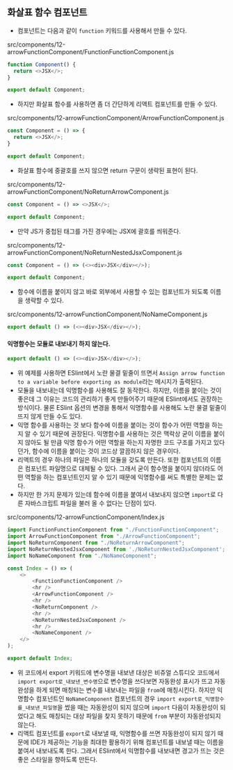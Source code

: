 ## 화살표 함수 컴포넌트
- 컴포넌트는 다음과 같이 `function` 키워드를 사용해서 만들 수 있다.

src/components/12-arrowFunctionComponent/FunctionFunctionComponent.js
```js
function Component() {
  return <>JSX</>;
}

export default Component;
```
- 하지만 화살표 함수를 사용하면 좀 더 간단하게 리액트 컴포넌트를 만들 수 있다.

src/components/12-arrowFunctionComponent/ArrowFunctionComponent.js
```js
const Component = () => {
  return <>JSX</>;
}

export default Component;
```
- 화살표 함수에 중괄호를 쓰지 않으면 return 구문이 생략된 표현이 된다.

src/components/12-arrowFunctionComponent/NoReturnArrowComponent.js
```js
const Component = () => <>JSX</>;

export default Component;
```
- 만약 JS가 중첩된 태그를 가진 경우에는 JSX에 괄호를 씌워준다.

src/components/12-arrowFunctionComponent/NoReturnNestedJsxComponent.js
```js
const Component = () => (<><div>JSX</div></>);

export default Component;
```
- 함수에 이름을 붙이지 않고 바로 외부에서 사용할 수 있는 컴포넌트가 되도록 이름을 생략할 수 있다.

src/components/12-arrowFunctionComponent/NoNameComponent.js
```js
export default () => (<><div>JSX</div></>);
```

#### 익명함수는 모듈로 내보내기 하지 않는다.
```js
export default () => (<><div>JSX</div></>);
```
- 위 예제를 사용하면 ESlint에서 노란 물결 밑줄이 뜨면서 `Assign arrow function to a variable before exporting as module`라는 메시지가 출력된다.
- 모듈을 내보내는데 익명함수를 사용해도 잘 동작한다. 하지만, 이름을 붙이는 것이 좋은데 그 이유는 코드의 관리하기 좋게 만들어주기 때문에 ESlint에서도 권장하는 방식이다. 물론 ESlint 옵션의 변경을 통해서 익명함수를 사용해도 노란 물결 밑줄이 뜨지 않게 만들 수도 있다.
- 익명 함수를 사용하는 것 보다 함수에 이름을 붙이는 것이 함수가 어떤 역할을 하는지 알 수 있기 때문에 권장된다. 익명함수를 사용하는 것은 맥락상 굳이 이름을 붙이지 않아도 될 만큼 익명 함수가 어떤 역할을 하는지 자명한 코드 구조를 가지고 있다던가, 함수에 이름을 붙이는 것이 코드상 깔끔하지 않은 경우이다.
- 리액트의 경우 하나의 파일은 하나의 모듈을 갖도록 만든다. 또한 컴포넌트의 이름은 컴포넌트 파일명으로 대체될 수 있다. 그래서 굳이 함수명을 붙이지 않더라도 어떤 역할을 하는 컴포넌트인지 알 수 있기 때문에 익명함수를 써도 특별한 문제는 없다.
- 하지만 한 가지 문제가 있는데 함수에 이름을 붙여서 내보내지 않으면 `import`로 다른 자바스크립트 파일을 불러 올 수 없다는 단점이 있다.

src/components/12-arrowFunctionComponent/Index.js
```js
import FunctionFunctionComponent from "./FunctionFunctionComponent";
import ArrowFunctionComponent from "./ArrowFunctionComponent";
import NoReturnComponent from "./NoReturnArrowComponent";
import NoReturnNestedJsxComponent from './NoReturnNestedJsxComponent';
import NoNameComponent from "./NoNameComponent";

const Index = () => (
	<>
		<FunctionFunctionComponent />
		<hr />
		<ArrowFunctionComponent />
		<hr />
		<NoReturnComponent />
		<hr />
		<NoReturnNestedJsxComponent />
		<hr />
		<NoNameComponent />
	</>
);

export default Index;
```
- 위 코드에서 export 키워드에 변수명을 내보낸 대상은 비쥬얼 스튜디오 코드에서 `import export로_내보낸_변수명`으로 변수명을 쓰다보면 자동완성 표시가 뜨고 자동완성을 하게 되면 매칭되는 변수를 내보내는 파일을 `from`에 매칭시킨다. 하지만 익명함수 컴포넌트인 `NoNameComponent` 컴포넌트의 경우 `import export로_익명함수를_내보낸_파일명`을 썼을 때는 자동완성이 되지 않으며 `import` 다음이 자동완성이 되었다고 해도 매칭되는 대상 파일을 찾지 못하기 때문에 `from` 부분이 자동완성되지 않는다.
- 리액트 컴포넌트를 `export`로 내보낼 때, 익명함수를 쓰면 자동완성이 되지 않기 때문에 IDE가 제공하는 기능을 최대한 활용하기 위해 컴포넌트를 내보낼 때는 이름을 붙여서 내보내도록 한다. 그래서 ESlint에서 익명함수를 내보내면 경고가 뜨는 것은 좋은 스타일을 향하도록 만든다.
